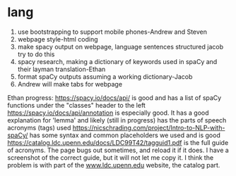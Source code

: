 # lang

1. use bootstrapping to support mobile phones-Andrew and Steven
2. webpage style-html coding
3. make spacy output on webpage, language sentences structured jacob try to do this
4. spacy research, making a dictionary of keywords used in spaCy and their layman translation-Ethan
5. format spaCy outputs assuming a working dictionary-Jacob
6. Andrew will make tabs for webpage



Ethan progress:
https://spacy.io/docs/api/ is good and has a list of spaCy functions under the "classes" header to the left
https://spacy.io/docs/api/annotation is especially good. It has a good explanation for 'lemma' and likely (still in progress) has the parts of speech acronyms (tags) used
https://nicschrading.com/project/Intro-to-NLP-with-spaCy/ has some syntax and common placeholders we used and is good
https://catalog.ldc.upenn.edu/docs/LDC99T42/tagguid1.pdf is the full guide of acronyms. The page bugs out sometimes, and reload it if it does. I have a screenshot of the correct guide, but it 
    will not let me copy it. I think the problem is with part of the www.ldc.upenn.edu website, the catalog part.